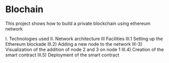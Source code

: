 # Blochain
This project shows how to build a private blockchain using ethereum network

I. Technologies used
II. Network architecture 
III Facilities 
III.1 Setting up the Ethereum blockade 
III.2) Adding a new node to the network
III-3) Visualization of the addition of node 2 and 3 on node 1
III.4) Creation of the smart contract
III.5) Deployment of the smart contract
